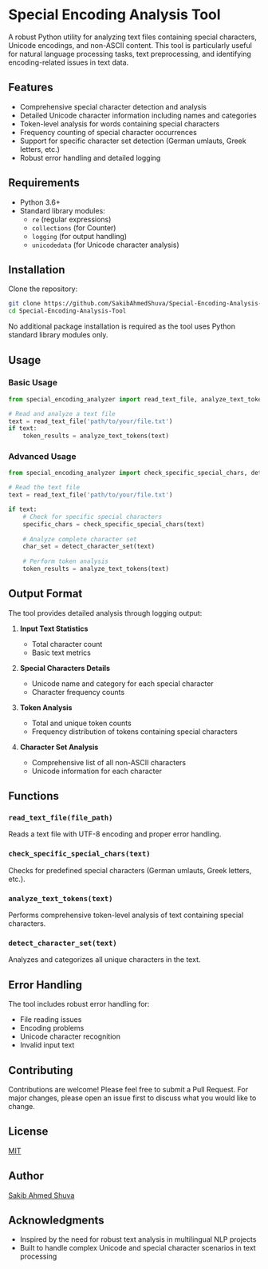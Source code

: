 # Special Encoding Analysis Tool

A robust Python utility for analyzing text files containing special characters, Unicode encodings, and non-ASCII content. This tool is particularly useful for natural language processing tasks, text preprocessing, and identifying encoding-related issues in text data.

## Features

- Comprehensive special character detection and analysis
- Detailed Unicode character information including names and categories
- Token-level analysis for words containing special characters
- Frequency counting of special character occurrences
- Support for specific character set detection (German umlauts, Greek letters, etc.)
- Robust error handling and detailed logging

## Requirements

- Python 3.6+
- Standard library modules:
  - `re` (regular expressions)
  - `collections` (for Counter)
  - `logging` (for output handling)
  - `unicodedata` (for Unicode character analysis)

## Installation

Clone the repository:

```bash
git clone https://github.com/SakibAhmedShuva/Special-Encoding-Analysis-Tool.git
cd Special-Encoding-Analysis-Tool
```

No additional package installation is required as the tool uses Python standard library modules only.

## Usage

### Basic Usage

```python
from special_encoding_analyzer import read_text_file, analyze_text_tokens

# Read and analyze a text file
text = read_text_file('path/to/your/file.txt')
if text:
    token_results = analyze_text_tokens(text)
```

### Advanced Usage

```python
from special_encoding_analyzer import check_specific_special_chars, detect_character_set

# Read the text file
text = read_text_file('path/to/your/file.txt')

if text:
    # Check for specific special characters
    specific_chars = check_specific_special_chars(text)
    
    # Analyze complete character set
    char_set = detect_character_set(text)
    
    # Perform token analysis
    token_results = analyze_text_tokens(text)
```

## Output Format

The tool provides detailed analysis through logging output:

1. **Input Text Statistics**
   - Total character count
   - Basic text metrics

2. **Special Characters Details**
   - Unicode name and category for each special character
   - Character frequency counts

3. **Token Analysis**
   - Total and unique token counts
   - Frequency distribution of tokens containing special characters

4. **Character Set Analysis**
   - Comprehensive list of all non-ASCII characters
   - Unicode information for each character

## Functions

### `read_text_file(file_path)`
Reads a text file with UTF-8 encoding and proper error handling.

### `check_specific_special_chars(text)`
Checks for predefined special characters (German umlauts, Greek letters, etc.).

### `analyze_text_tokens(text)`
Performs comprehensive token-level analysis of text containing special characters.

### `detect_character_set(text)`
Analyzes and categorizes all unique characters in the text.

## Error Handling

The tool includes robust error handling for:
- File reading issues
- Encoding problems
- Unicode character recognition
- Invalid input text

## Contributing

Contributions are welcome! Please feel free to submit a Pull Request. For major changes, please open an issue first to discuss what you would like to change.

## License

[MIT](https://choosealicense.com/licenses/mit/)

## Author

[Sakib Ahmed Shuva](https://github.com/SakibAhmedShuva)

## Acknowledgments

- Inspired by the need for robust text analysis in multilingual NLP projects
- Built to handle complex Unicode and special character scenarios in text processing
